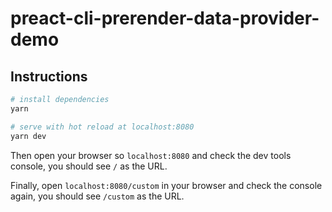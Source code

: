 # preact-cli-prerender-data-provider-demo

## Instructions

```bash
# install dependencies
yarn

# serve with hot reload at localhost:8080
yarn dev
```

Then open your browser so `localhost:8080` and check the dev tools console, you should see `/` as the URL.

Finally, open `localhost:8080/custom` in your browser and check the console again, you should see `/custom` as the URL.
